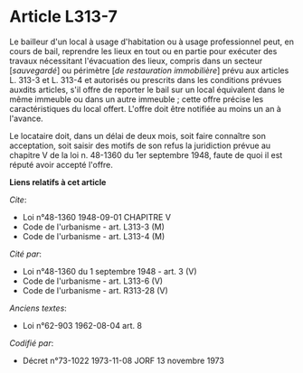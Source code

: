 # Article L313-7

Le bailleur d'un local à usage d'habitation ou à usage professionnel peut, en cours de bail, reprendre les lieux en tout ou
en partie pour exécuter des travaux nécessitant l'évacuation des lieux, compris dans un secteur [*sauvegardé*] ou périmètre
[*de restauration immobilière*] prévu aux articles L. 313-3 et L. 313-4 et autorisés ou prescrits dans les conditions prévues
auxdits articles, s'il offre de reporter le bail sur un local équivalent dans le même immeuble ou dans un autre immeuble ;
cette offre précise les caractéristiques du local offert. L'offre doit être notifiée au moins un an à l'avance.

Le locataire doit, dans un délai de deux mois, soit faire connaître son acceptation, soit saisir des motifs de son refus la
juridiction prévue au chapitre V de la loi n. 48-1360 du 1er septembre 1948, faute de quoi il est réputé avoir accepté
l'offre.

**Liens relatifs à cet article**

_Cite_:

  - Loi n°48-1360 1948-09-01 CHAPITRE V
  - Code de l'urbanisme - art. L313-3 (M)
  - Code de l'urbanisme - art. L313-4 (M)

_Cité par_:

  - Loi n°48-1360 du 1 septembre 1948 - art. 3 (V)
  - Code de l'urbanisme - art. L313-6 (V)
  - Code de l'urbanisme - art. R313-28 (V)

_Anciens textes_:

  - Loi n°62-903 1962-08-04 art. 8

_Codifié par_:

  - Décret n°73-1022 1973-11-08 JORF 13 novembre 1973
